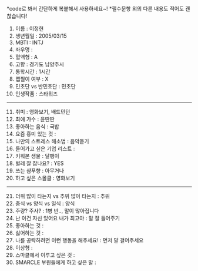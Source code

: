 *code로 봐서 간단하게 복붙해서 사용하세요~!
*필수문항 외의 다른 내용도 적어도 괜찮습니다!

1. 이름 : 이정현
2. 생년월일 : 2005/03/15
3. MBTI : INTJ
4. 좌우명 : 
5. 혈액형 : A
6. 고향 : 경기도 남양주시
7. 통학시간 : 1시간
8. 맵찔이 여부 : X
9. 민초단 vs 반민초단 : 민초단
10. 인생작품 : 스타워즈
---
11. 취미 : 영화보기, 배드민턴
12. 최애 가수 : 윤딴딴
13. 좋아하는 음식 : 국밥
14. 요즘 흥미 있는 것 : 
15. 나만의 스트레스 해소법 : 음악듣기
16. 들어가고 싶은 기업 리스트 : 
17. 키워본 생물 : 달팽이
18. 벌레 잘 잡나요? : YES
19. 쓰는 샴푸향 : 아무거나
20. 하고 싶은 스몰클 : 영화보기
***
21. 더위 많이 타는지 vs 추위 많이 타는지 : 추위
22. 중식 vs 양식 vs 일식 : 양식
23. 주량? 주사? : 1병 반.., 말이 많아집니다
24. 난 이건 자신 있어요 내가 최고야 : 말 잘 들어주기
25. 좋아하는 것 :
26. 싫어하는 것 :
27. 나를 공략하려면 이런 행동을 해주세요! : 먼저 말 걸어주세요
28. 이상형 : 
29. 스마클에서 이루고 싶은 것 : 
30. SMARCLE 부원들에게 하고 싶은 말 :
